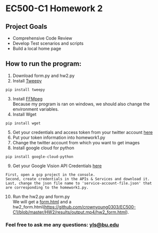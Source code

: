 # EC500-C1 Homework 2

## Project Goals
- Comprehensive Code Review</br  >
- Develop Test scenarios and scripts</br  >
- Build a local home page</br  >

## How to run the program:
1. Download form.py and hw2.py
2. Install [Tweepy](https://github.com/tweepy/tweepy)
```
pip install tweepy
```
3. Install [FFMpeg](https://www.ffmpeg.org/)<br />
Because my program is ran on windows, we should also change the environment variables.
4. Install Wget
```
pip install wget
```
5. Get your credentials and access token from your twitter account [here](https://www.slickremix.com/docs/how-to-get-api-keys-and-tokens-for-twitter/)
6. Put your token information into homework1.py
7. Change the twitter account from which you want to get images<br />
8. Install google cloud for python
```
pip install google-cloud-python
```
9. Get your Google Vision API Credentials [here](https://cloud.google.com/vision/docs/auth)
```
First, open a gcp project in the console.
Second, create credentials in the APIs & Services and download it.
Last, change the json file name to 'service-account-file.json' that are corresponding to the homework1.py.
```
10. Run the hw2.py and form.py<br />
We will get a [form.html](https://github.com/crownyoung0303/EC500-C1/blob/master/HW2/results/form.html) and a hw2_form.html(https://github.com/crownyoung0303/EC500-C1/blob/master/HW2/results/output.mp4/hw2_form.html).<br />

### Feel free to ask me any questions: yls@bu.edu

